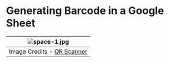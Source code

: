 # Generating Barcode in a Google Sheet

| ![space-1.jpg](https://image.winudf.com/v2/image1/YmFyY29kZWdlbmVyYXRvci5iYXJjb2RlY3JlYXRvci5iYXJjb2RlbWFrZXIuYmFyY29kZXNjYW5uZXJfc2NyZWVuXzBfMTYxMjMyNjY0NV8wNzc/screen-0.webp?fakeurl=1&type=.webp) | 
|:--:| 
| Image Credits - [QR Scanner](https://apkpure.com/developer/QR%20Scanner%20%26%20QR%20Code%20Generator%20%26%20Radio%20%26%20Notes)|
